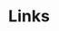 ---
title: Links
links:
  - title: GitHub
    description: GitHub is the world's largest software development platform.
    website: https://github.com/mnmnmssd
    image: https://github.githubassets.com/images/modules/logos_page/GitHub-Mark.png
  - title: 知乎
    description: 知乎，分享你刚编的故事
    website: https://www.zhihu.com/people/mnmnmssd
    image: zhihu-logo-128.jpg
  - title: 哔哩哔哩
    description: 哔哩哔哩可能会倒闭！但绝不会____！
    website: https://space.bilibili.com/3803911
    image: https://i0.hdslb.com/bfs/archive/6ef5af55cb17a8f9482e815067caadbfb86089a0.png
menu:
    main: 
        weight: -50
        params:
            icon: link

comments: false
---